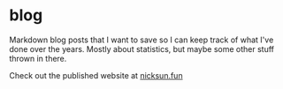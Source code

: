 # blog

Markdown blog posts that I want to save so I can keep track of what I've done over the years.
Mostly about statistics, but maybe some other stuff thrown in there.

Check out the published website at [nicksun.fun](http://nicksun.fun/)
